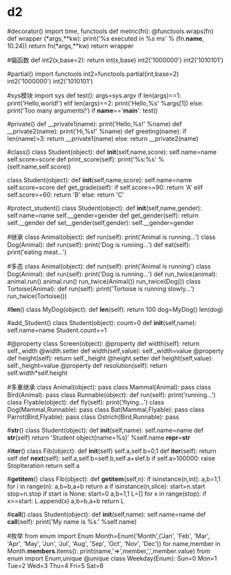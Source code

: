# d2
#decorator()
import time, functools
def metric(fn):
    @functools.wraps(fn)
    def wrapper (*args,**kw):
        print('%s executed in %s ms' % (fn.__name__, 10.24))
        return fn(*args,**kw)
    return wrapper
    
#偏函数
def int2(x,base=2):
    return int(x,base)
int2('1000000')
int2('1010101')

#partial()
import functools
int2=functools.partial(int,base=2)
int2('1000000')
int2('1010101')

#sys模块
import sys
def test():
    args=sys.argv
    if len(args)==1:
        print('Hello,world!')
    elif len(args)==2:
        print('Hello,%s' %args[1])
    else:
        print('Too many arguments!')
if __name__=='__main__':
    test()

#private()
def __private1(name):
    print('Hello,%s!' %name)
def __private2(name):
    print('Hi,%s!' %name)
def greeting(name):
    if len(name)>3:
        return __private1(name)
    else:
        return __private2(name)
        
#class()
class Student(object):
    def __init__(self,name,score):
        self.name=name
        self.score=score
    def print_score(self):
        print('%s:%s' %(self.name,self.score))
        
 class Student(object):
    def __init__(self,name,score):
        self.name=name
        self.score=score
    def get_grade(self):
        if self.score>=90:
            return 'A'
        elif self.score>=60:
            return 'B'
        else:
            return 'C'
            
#protect_student()
  class Student(object):
      def __init__(self,name,gender):
          self.name=name
          self.__gender=gender
      def get_gender(self):
          return self.__gender
      def set__gender(self,gender):
          self.__gender=gender
          
#继承
class Animal(object):
    def run(self):
        print('Animal is running...')
class Dog(Animal):
    def run(self):
        print('Dog is running...')
    def eat(self):
        print('eating meat...')
        
#多态
class Animal(object):
    def run(self):
        print('Animal is running')
class Dog(Animal):
    def run(self):
        print('Dog is running...')
def run_twice(animal):
    animal.run()
    animal.run()
run_twice(Animal())
run_twice(Dog())
class Tortoise(Animal):
    def run(self):
        print('Tortoise is running slowly...')
run_twice(Tortoise())

#__len__()
class MyDog(object):
    def __len__(self):
        return 100
dog=MyDog()
len(dog)

#add_Student()
class Student(object):
    count=0
    def __init__(self,name):
        self.name=name
        Student.count+=1
        
#@property
class Screen(object):
    @property
    def width(self):
        return self._width
    @width.setter
    def width(self,value):
        self._width=value
    @property
    def height(self):
        return self._height
    @height.setter
    def height(self,value):
        self._height=value
    @property
    def resolution(self):
        return self.width*self.height

#多重继承
class Animal(object):
    pass
class Mammal(Animal):
    pass
class Bird(Animal):
    pass
class Runnable(object):
    def run(self):
        print('running...')
class Flyable(object):
    def fly(self):
        print('flying...')
class Dog(Mammal,Runnable):
    pass
class Bat(Mammal,Flyable):
    pass
class Parrot(Bird,Flyable):
    pass
class Ostrich(Bird,Runnable):
    pass
    
#__str__()
class Student(object):
    def __init__(self,name):
        self.name=name
    def __str__(self)
        return 'Student object(name=%s)' %self.name
    __repr__=__str__
    
#__iter__()
class Fib(object):
    def __init__(self)
        self.a,self.b=0,1
    def __iter__(self):
        return self
    def __next__(self):
        self.a,self.b=self.b,self.a+slef.b
        if self.a>100000:
            raise StopIteration
        return self.a
        
#__getitem__()
class Fib(object):
    def __getitem__(self,n):
        if isinstance(n,int):
            a,b=1,1
            for i in range(n):
                a,b=b,a+b
            return a
        if isinstance(n,slice):
            start=n.start
            stop=n.stop
            if start is None:
                start=0
            a,b=1,1
            L=[]
            for x in range(stop):
                if x>=start:
                    L.append(x)
                a,b=b,a+b
            return L
    
 #__call__()
 class Student(object):
     def __init__(self,name):
         self.name=name
     def __call__(self):
         print('My name is %s.' %self.name)
         
 #枚举
 from enum import Enum
 Month=Enum('Month',('Jan', 'Feb', 'Mar', 'Apr', 'May', 'Jun', 'Jul', 'Aug', 'Sep', 'Oct', 'Nov', 'Dec'))
 for name,member in Month.__members__.items():
     print(name,'=>',member,',',member.value)
 from enum import Enum,unique
 @unique
 class Weekday(Enum):
     Sun=0
     Mon=1
     Tue=2
     Wed=3
     Thu=4
     Fri=5
     Sat=6
